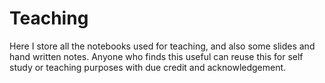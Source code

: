 # Teaching
Here I store all the notebooks used for teaching, and also some slides and hand written notes. Anyone who finds this useful can reuse this for self study or teaching purposes with due credit and acknowledgement.
